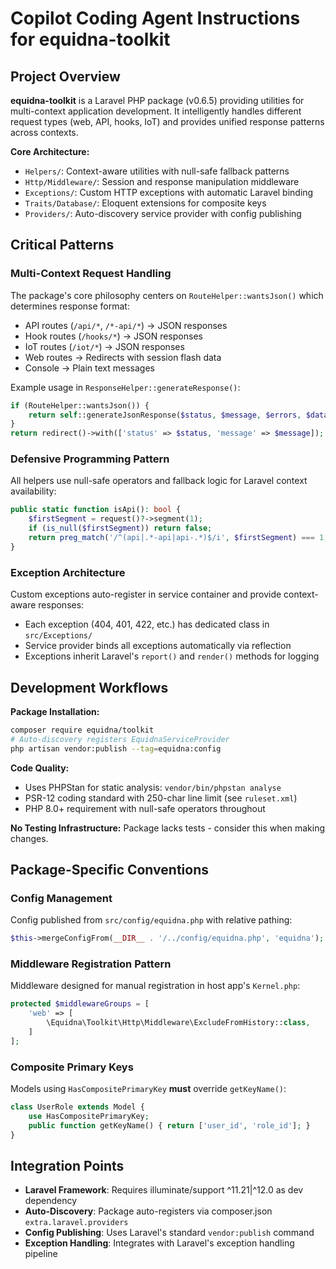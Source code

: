 # Copilot Coding Agent Instructions for equidna-toolkit

## Project Overview

**equidna-toolkit** is a Laravel PHP package (v0.6.5) providing utilities for multi-context application development. It intelligently handles different request types (web, API, hooks, IoT) and provides unified response patterns across contexts.

**Core Architecture:**

- `Helpers/`: Context-aware utilities with null-safe fallback patterns
- `Http/Middleware/`: Session and response manipulation middleware
- `Exceptions/`: Custom HTTP exceptions with automatic Laravel binding
- `Traits/Database/`: Eloquent extensions for composite keys
- `Providers/`: Auto-discovery service provider with config publishing

## Critical Patterns

### Multi-Context Request Handling

The package's core philosophy centers on `RouteHelper::wantsJson()` which determines response format:

- API routes (`/api/*`, `/*-api/*`) → JSON responses
- Hook routes (`/hooks/*`) → JSON responses
- IoT routes (`/iot/*`) → JSON responses
- Web routes → Redirects with session flash data
- Console → Plain text messages

Example usage in `ResponseHelper::generateResponse()`:

```php
if (RouteHelper::wantsJson()) {
    return self::generateJsonResponse($status, $message, $errors, $data);
}
return redirect()->with(['status' => $status, 'message' => $message]);
```

### Defensive Programming Pattern

All helpers use null-safe operators and fallback logic for Laravel context availability:

```php
public static function isApi(): bool {
    $firstSegment = request()?->segment(1);
    if (is_null($firstSegment)) return false;
    return preg_match('/^(api|.*-api|api-.*)$/i', $firstSegment) === 1;
}
```

### Exception Architecture

Custom exceptions auto-register in service container and provide context-aware responses:

- Each exception (404, 401, 422, etc.) has dedicated class in `src/Exceptions/`
- Service provider binds all exceptions automatically via reflection
- Exceptions inherit Laravel's `report()` and `render()` methods for logging

## Development Workflows

**Package Installation:**

```bash
composer require equidna/toolkit
# Auto-discovery registers EquidnaServiceProvider
php artisan vendor:publish --tag=equidna:config
```

**Code Quality:**

- Uses PHPStan for static analysis: `vendor/bin/phpstan analyse`
- PSR-12 coding standard with 250-char line limit (see `ruleset.xml`)
- PHP 8.0+ requirement with null-safe operators throughout

**No Testing Infrastructure:** Package lacks tests - consider this when making changes.

## Package-Specific Conventions

### Config Management

Config published from `src/config/equidna.php` with relative pathing:

```php
$this->mergeConfigFrom(__DIR__ . '/../config/equidna.php', 'equidna');
```

### Middleware Registration Pattern

Middleware designed for manual registration in host app's `Kernel.php`:

```php
protected $middlewareGroups = [
    'web' => [
        \Equidna\Toolkit\Http\Middleware\ExcludeFromHistory::class,
    ]
];
```

### Composite Primary Keys

Models using `HasCompositePrimaryKey` **must** override `getKeyName()`:

```php
class UserRole extends Model {
    use HasCompositePrimaryKey;
    public function getKeyName() { return ['user_id', 'role_id']; }
}
```

## Integration Points

- **Laravel Framework**: Requires illuminate/support ^11.21|^12.0 as dev dependency
- **Auto-Discovery**: Package auto-registers via composer.json `extra.laravel.providers`
- **Config Publishing**: Uses Laravel's standard `vendor:publish` command
- **Exception Handling**: Integrates with Laravel's exception handling pipeline
